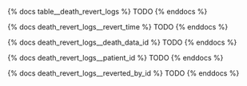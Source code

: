 {% docs table__death_revert_logs %}
TODO
{% enddocs %}

{% docs death_revert_logs__revert_time %}
TODO
{% enddocs %}

{% docs death_revert_logs__death_data_id %}
TODO
{% enddocs %}

{% docs death_revert_logs__patient_id %}
TODO
{% enddocs %}

{% docs death_revert_logs__reverted_by_id %}
TODO
{% enddocs %}
